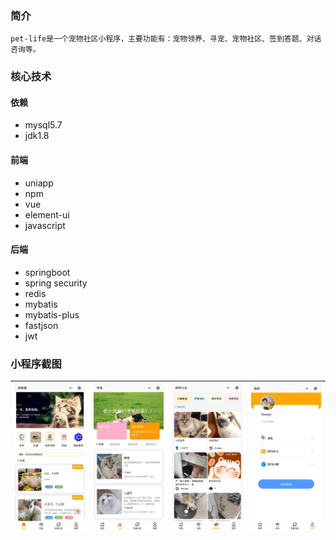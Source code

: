 ### 简介
    pet-life是一个宠物社区小程序，主要功能有：宠物领养、寻宠、宠物社区、签到答题、对话咨询等。

### 核心技术
#### 依赖
- mysql5.7
- jdk1.8
#### 前端
- uniapp
- npm
- vue
- element-ui
- javascript
#### 后端
- springboot
- spring security
- redis
- mybatis
- mybatis-plus
- fastjson
- jwt

### 小程序截图
|![输入图片说明](imgsDF3D15EF052DDC53674240C6940FD8A4.jpg)|![输入图片说明](imgs8F0E8E9BD0189F07233759EC0D5ACC1E.jpg)|![输入图片说明](imgs74C88C49D11715596A493C9F355A0BDA.jpg)|![输入图片说明](imgsCCB0B465E7899C177114BF637855005D.jpg)|
|---|---|---|---|



